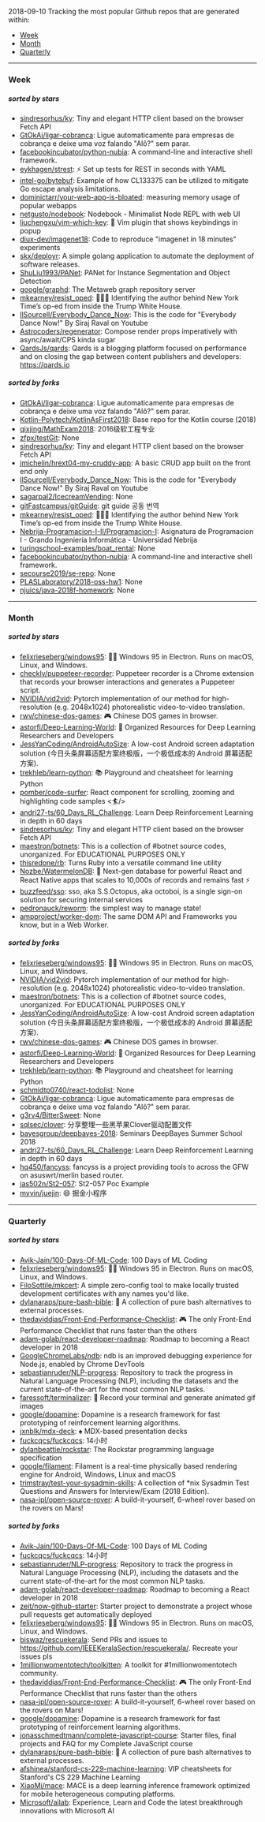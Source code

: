 2018-09-10
Tracking the most popular Github repos that are generated within: 
* [Week](https://github.com/polebug/github_trending_spider/blob/master/2018-09-10.md#week)
* [Month](https://github.com/polebug/github_trending_spider/blob/master/2018-09-10.md#month)
* [Quarterly](https://github.com/polebug/github_trending_spider/blob/master/2018-09-10.md#quarterly)
--- 
### Week 
##### sorted by stars 
* [sindresorhus/ky](https://github.com/sindresorhus/ky): Tiny and elegant HTTP client based on the browser Fetch API
* [GtOkAi/ligar-cobranca](https://github.com/GtOkAi/ligar-cobranca): Ligue automaticamente para empresas de cobrança e deixe uma voz falando "Alô?" sem parar.
* [facebookincubator/python-nubia](https://github.com/facebookincubator/python-nubia): A command-line and interactive shell framework.
* [eykhagen/strest](https://github.com/eykhagen/strest): ⚡️ Set up tests for REST in seconds with YAML
* [intel-go/bytebuf](https://github.com/intel-go/bytebuf): Example of how CL133375 can be utilized to mitigate Go escape analysis limitations.
* [dominictarr/your-web-app-is-bloated](https://github.com/dominictarr/your-web-app-is-bloated): measuring memory usage of popular webapps
* [netgusto/nodebook](https://github.com/netgusto/nodebook): Nodebook - Minimalist Node REPL with web UI
* [liuchengxu/vim-which-key](https://github.com/liuchengxu/vim-which-key): :tulip: Vim plugin that shows keybindings in popup
* [diux-dev/imagenet18](https://github.com/diux-dev/imagenet18): Code to reproduce "imagenet in 18 minutes" experiments
* [skx/deployr](https://github.com/skx/deployr): A simple golang application to automate the deployment of software releases.
* [ShuLiu1993/PANet](https://github.com/ShuLiu1993/PANet): PANet for Instance Segmentation and Object Detection
* [google/graphd](https://github.com/google/graphd): The Metaweb graph repository server
* [mkearney/resist_oped](https://github.com/mkearney/resist_oped): 🕵🏽‍♀️ Identifying the author behind New York Time’s op-ed from inside the Trump White House.
* [llSourcell/Everybody_Dance_Now](https://github.com/llSourcell/Everybody_Dance_Now): This is the code for "Everybody Dance Now!" By Siraj Raval on Youtube
* [Astrocoders/regenerator](https://github.com/Astrocoders/regenerator): Compose render props imperatively with async/await/CPS kinda sugar
* [QardsJs/qards](https://github.com/QardsJs/qards): Qards is a blogging platform focused on performance and on closing the gap between content publishers and developers: https://qards.io
##### sorted by forks 
* [GtOkAi/ligar-cobranca](https://github.com/GtOkAi/ligar-cobranca): Ligue automaticamente para empresas de cobrança e deixe uma voz falando "Alô?" sem parar.
* [Kotlin-Polytech/KotlinAsFirst2018](https://github.com/Kotlin-Polytech/KotlinAsFirst2018): Base repo for the Kotlin course (2018)
* [qixjing/MathExam2018](https://github.com/qixjing/MathExam2018): 2016级软工程专业
* [zfpx/testGit](https://github.com/zfpx/testGit): None
* [sindresorhus/ky](https://github.com/sindresorhus/ky): Tiny and elegant HTTP client based on the browser Fetch API
* [jmichelin/hrext04-my-cruddy-app](https://github.com/jmichelin/hrext04-my-cruddy-app): A basic CRUD app built on the front end only
* [llSourcell/Everybody_Dance_Now](https://github.com/llSourcell/Everybody_Dance_Now): This is the code for "Everybody Dance Now!" By Siraj Raval on Youtube
* [sagarpal2/IcecreamVending](https://github.com/sagarpal2/IcecreamVending): None
* [gitFastcampus/gitGuide](https://github.com/gitFastcampus/gitGuide): git guide 공동 번역
* [mkearney/resist_oped](https://github.com/mkearney/resist_oped): 🕵🏽‍♀️ Identifying the author behind New York Time’s op-ed from inside the Trump White House.
* [Nebrija-Programacion-I-II/Programacion-I](https://github.com/Nebrija-Programacion-I-II/Programacion-I): Asignatura de Programacion I - Grando Ingeniería Informática - Universidad Nebrija
* [turingschool-examples/boat_rental](https://github.com/turingschool-examples/boat_rental): None
* [facebookincubator/python-nubia](https://github.com/facebookincubator/python-nubia): A command-line and interactive shell framework.
* [secourse2019/se-repo](https://github.com/secourse2019/se-repo): None
* [PLASLaboratory/2018-oss-hw1](https://github.com/PLASLaboratory/2018-oss-hw1): None
* [njuics/java-2018f-homework](https://github.com/njuics/java-2018f-homework): None
--- 
### Month 
##### sorted by stars 
* [felixrieseberg/windows95](https://github.com/felixrieseberg/windows95): 💩🚀 Windows 95 in Electron. Runs on macOS, Linux, and Windows.
* [checkly/puppeteer-recorder](https://github.com/checkly/puppeteer-recorder): Puppeteer recorder is a Chrome extension that records your browser interactions and generates a  Puppeteer script.
* [NVIDIA/vid2vid](https://github.com/NVIDIA/vid2vid): Pytorch implementation of our method for high-resolution (e.g. 2048x1024) photorealistic video-to-video translation.
* [rwv/chinese-dos-games](https://github.com/rwv/chinese-dos-games): 🎮 Chinese DOS games in browser.
* [astorfi/Deep-Learning-World](https://github.com/astorfi/Deep-Learning-World): :satellite: Organized Resources for Deep Learning Researchers and Developers
* [JessYanCoding/AndroidAutoSize](https://github.com/JessYanCoding/AndroidAutoSize): A low-cost Android screen adaptation solution (今日头条屏幕适配方案终极版，一个极低成本的 Android 屏幕适配方案).
* [trekhleb/learn-python](https://github.com/trekhleb/learn-python): 📚 Playground and cheatsheet for learning Python
* [pomber/code-surfer](https://github.com/pomber/code-surfer): React component for scrolling, zooming and highlighting code samples <🏄/>
* [andri27-ts/60_Days_RL_Challenge](https://github.com/andri27-ts/60_Days_RL_Challenge): Learn Deep Reinforcement Learning in depth in 60 days
* [sindresorhus/ky](https://github.com/sindresorhus/ky): Tiny and elegant HTTP client based on the browser Fetch API
* [maestron/botnets](https://github.com/maestron/botnets): This is a collection of #botnet source codes, unorganized. For EDUCATIONAL PURPOSES ONLY
* [thisredone/rb](https://github.com/thisredone/rb): Turns Ruby into a versatile command line utility
* [Nozbe/WatermelonDB](https://github.com/Nozbe/WatermelonDB): 🍉 Next-gen database for powerful React and React Native apps that scales to 10,000s of records and remains fast ⚡️
* [buzzfeed/sso](https://github.com/buzzfeed/sso): sso, aka S.S.Octopus, aka octoboi, is a single sign-on solution for securing internal services
* [pedronauck/reworm](https://github.com/pedronauck/reworm): the simplest way to manage state!
* [ampproject/worker-dom](https://github.com/ampproject/worker-dom): The same DOM API and Frameworks you know, but in a Web Worker.
##### sorted by forks 
* [felixrieseberg/windows95](https://github.com/felixrieseberg/windows95): 💩🚀 Windows 95 in Electron. Runs on macOS, Linux, and Windows.
* [NVIDIA/vid2vid](https://github.com/NVIDIA/vid2vid): Pytorch implementation of our method for high-resolution (e.g. 2048x1024) photorealistic video-to-video translation.
* [maestron/botnets](https://github.com/maestron/botnets): This is a collection of #botnet source codes, unorganized. For EDUCATIONAL PURPOSES ONLY
* [JessYanCoding/AndroidAutoSize](https://github.com/JessYanCoding/AndroidAutoSize): A low-cost Android screen adaptation solution (今日头条屏幕适配方案终极版，一个极低成本的 Android 屏幕适配方案).
* [rwv/chinese-dos-games](https://github.com/rwv/chinese-dos-games): 🎮 Chinese DOS games in browser.
* [astorfi/Deep-Learning-World](https://github.com/astorfi/Deep-Learning-World): :satellite: Organized Resources for Deep Learning Researchers and Developers
* [trekhleb/learn-python](https://github.com/trekhleb/learn-python): 📚 Playground and cheatsheet for learning Python
* [schmidtp0740/react-todolist](https://github.com/schmidtp0740/react-todolist): None
* [GtOkAi/ligar-cobranca](https://github.com/GtOkAi/ligar-cobranca): Ligue automaticamente para empresas de cobrança e deixe uma voz falando "Alô?" sem parar.
* [g3rv4/BitterSweet](https://github.com/g3rv4/BitterSweet): None
* [sqlsec/clover](https://github.com/sqlsec/clover): 分享整理一些黑苹果Clover驱动配置文件
* [bayesgroup/deepbayes-2018](https://github.com/bayesgroup/deepbayes-2018): Seminars DeepBayes Summer School 2018
* [andri27-ts/60_Days_RL_Challenge](https://github.com/andri27-ts/60_Days_RL_Challenge): Learn Deep Reinforcement Learning in depth in 60 days
* [hq450/fancyss](https://github.com/hq450/fancyss): fancyss is a project providing tools to across the GFW on asuswrt/merlin based router.
* [jas502n/St2-057](https://github.com/jas502n/St2-057): St2-057 Poc Example
* [myvin/juejin](https://github.com/myvin/juejin): :smile: 掘金小程序
--- 
### Quarterly 
##### sorted by stars 
* [Avik-Jain/100-Days-Of-ML-Code](https://github.com/Avik-Jain/100-Days-Of-ML-Code): 100 Days of ML Coding
* [felixrieseberg/windows95](https://github.com/felixrieseberg/windows95): 💩🚀 Windows 95 in Electron. Runs on macOS, Linux, and Windows.
* [FiloSottile/mkcert](https://github.com/FiloSottile/mkcert): A simple zero-config tool to make locally trusted development certificates with any names you'd like.
* [dylanaraps/pure-bash-bible](https://github.com/dylanaraps/pure-bash-bible): 📖 A collection of pure bash alternatives to external processes.
* [thedaviddias/Front-End-Performance-Checklist](https://github.com/thedaviddias/Front-End-Performance-Checklist): 🎮 The only Front-End Performance Checklist that runs faster than the others
* [adam-golab/react-developer-roadmap](https://github.com/adam-golab/react-developer-roadmap): Roadmap to becoming a React developer in 2018
* [GoogleChromeLabs/ndb](https://github.com/GoogleChromeLabs/ndb): ndb is an improved debugging experience for Node.js, enabled by Chrome DevTools
* [sebastianruder/NLP-progress](https://github.com/sebastianruder/NLP-progress): Repository to track the progress in Natural Language Processing (NLP), including the datasets and the current state-of-the-art for the most common NLP tasks.
* [faressoft/terminalizer](https://github.com/faressoft/terminalizer): 🦄 Record your terminal and generate animated gif images
* [google/dopamine](https://github.com/google/dopamine): Dopamine is a research framework for fast prototyping of reinforcement learning algorithms. 
* [jxnblk/mdx-deck](https://github.com/jxnblk/mdx-deck): :spades: MDX-based presentation decks
* [fuckcqcs/fuckcqcs](https://github.com/fuckcqcs/fuckcqcs): 14小时
* [dylanbeattie/rockstar](https://github.com/dylanbeattie/rockstar): The Rockstar programming language specification
* [google/filament](https://github.com/google/filament): Filament is a real-time physically based rendering engine for Android, Windows, Linux and macOS
* [trimstray/test-your-sysadmin-skills](https://github.com/trimstray/test-your-sysadmin-skills): A collection of *nix Sysadmin Test Questions and Answers for Interview/Exam (2018 Edition).
* [nasa-jpl/open-source-rover](https://github.com/nasa-jpl/open-source-rover): A build-it-yourself, 6-wheel rover based on the rovers on Mars!
##### sorted by forks 
* [Avik-Jain/100-Days-Of-ML-Code](https://github.com/Avik-Jain/100-Days-Of-ML-Code): 100 Days of ML Coding
* [fuckcqcs/fuckcqcs](https://github.com/fuckcqcs/fuckcqcs): 14小时
* [sebastianruder/NLP-progress](https://github.com/sebastianruder/NLP-progress): Repository to track the progress in Natural Language Processing (NLP), including the datasets and the current state-of-the-art for the most common NLP tasks.
* [adam-golab/react-developer-roadmap](https://github.com/adam-golab/react-developer-roadmap): Roadmap to becoming a React developer in 2018
* [zeit/now-github-starter](https://github.com/zeit/now-github-starter): Starter project to demonstrate a project whose pull requests get automatically deployed
* [felixrieseberg/windows95](https://github.com/felixrieseberg/windows95): 💩🚀 Windows 95 in Electron. Runs on macOS, Linux, and Windows.
* [biswaz/rescuekerala](https://github.com/biswaz/rescuekerala): Send PRs and issues to https://github.com/IEEEKeralaSection/rescuekerala/. Recreate your issues pls
* [1millionwomentotech/toolkitten](https://github.com/1millionwomentotech/toolkitten): A toolkit for #1millionwomentotech community.
* [thedaviddias/Front-End-Performance-Checklist](https://github.com/thedaviddias/Front-End-Performance-Checklist): 🎮 The only Front-End Performance Checklist that runs faster than the others
* [nasa-jpl/open-source-rover](https://github.com/nasa-jpl/open-source-rover): A build-it-yourself, 6-wheel rover based on the rovers on Mars!
* [google/dopamine](https://github.com/google/dopamine): Dopamine is a research framework for fast prototyping of reinforcement learning algorithms. 
* [jonasschmedtmann/complete-javascript-course](https://github.com/jonasschmedtmann/complete-javascript-course): Starter files, final projects and FAQ for my Complete JavaScript course
* [dylanaraps/pure-bash-bible](https://github.com/dylanaraps/pure-bash-bible): 📖 A collection of pure bash alternatives to external processes.
* [afshinea/stanford-cs-229-machine-learning](https://github.com/afshinea/stanford-cs-229-machine-learning): VIP cheatsheets for Stanford's CS 229 Machine Learning
* [XiaoMi/mace](https://github.com/XiaoMi/mace): MACE is a deep learning inference framework optimized for mobile heterogeneous computing platforms.
* [Microsoft/ailab](https://github.com/Microsoft/ailab): Experience, Learn and Code the latest breakthrough innovations with Microsoft AI
